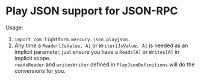 # Play JSON support for JSON-RPC

Usage:

1. `import com.lightform.mercury.json.playjson._`
2. Any time a `Reader[JsValue, A]` or `Writer[JsValue, A]` is needed as an implicit parameter, just ensure you have a `Reads[A]` or `Writes[A]` in implicit scope.  
    `readsReader` and `writesWriter` defined in `PlayJsonDefinitions` will do the conversions for you.
